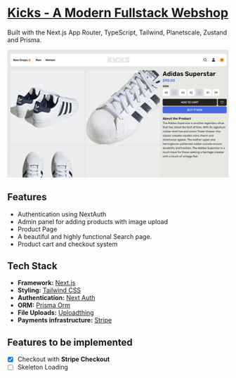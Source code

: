 # [Kicks - A Modern Fullstack Webshop](https://kicks-webshop.vercel.app/)

Built with the Next.js App Router, TypeScript, Tailwind, Planetscale, Zustand and Prisma.

[![Kicks Webshop](./public/screenshots/product.png)](https://kicks-webshop.vercel.app/)

## Features

 - Authentication using NextAuth
 - Admin panel for adding products with image upload
 - Product Page
 - A beautiful and highly functional Search page.
 - Product cart and checkout system

## Tech Stack

- **Framework:** [Next.js](https://nextjs.org)
- **Styling:** [Tailwind CSS](https://tailwindcss.com)
- **Authentication:** [Next Auth](https://next-auth.js.org/)
- **ORM:** [Prisma Orm](https://www.prisma.io/)
- **File Uploads:** [Uploadthing](https://uploadthing.com)
- **Payments infrastructure:** [Stripe](https://stripe.com)

## Features to be implemented

- [x] Checkout with **Stripe Checkout**
- [ ] Skeleton Loading
